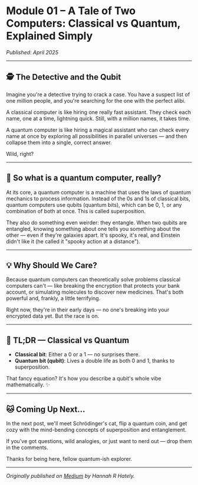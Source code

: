 # Module 01 – A Tale of Two Computers: Classical vs Quantum, Explained Simply

*Published: April 2025*

---

## 🕵️ The Detective and the Qubit

Imagine you're a detective trying to crack a case. You have a suspect list of one million people, and you're searching for the one with the perfect alibi.

A classical computer is like hiring one really fast assistant. They check each name, one at a time, lightning quick. Still, with a million names, it takes time.

A quantum computer is like hiring a magical assistant who can check every name at once by exploring all possibilities in parallel universes — and then collapse them into a single, correct answer.

Wild, right?

---

## 🧠 So what is a quantum computer, really?

At its core, a quantum computer is a machine that uses the laws of quantum mechanics to process information. Instead of the 0s and 1s of classical bits, quantum computers use qubits (quantum bits), which can be 0, 1, or any combination of both at once. This is called superposition.

They also do something even weirder: they entangle. When two qubits are entangled, knowing something about one tells you something about the other — even if they're galaxies apart. It's spooky, it's real, and Einstein didn't like it (he called it "spooky action at a distance").

---

## 💡 Why Should We Care?

Because quantum computers can theoretically solve problems classical computers can't — like breaking the encryption that protects your bank account, or simulating molecules to discover new medicines. That's both powerful and, frankly, a little terrifying.

Right now, they're in their early days — no one's breaking into your encrypted data yet. But the race is on.

---

## 🔁 TL;DR — Classical vs Quantum

- **Classical bit**: Either a 0 or a 1 — no surprises there.
- **Quantum bit (qubit)**: Lives a double life as both 0 and 1, thanks to superposition.

That fancy equation? It's how you describe a qubit's whole vibe mathematically. ✨

---

## 🐱 Coming Up Next…

In the next post, we'll meet Schrödinger's cat, flip a quantum coin, and get cozy with the mind-bending concepts of superposition and entanglement.

If you've got questions, wild analogies, or just want to nerd out — drop them in the comments.

Thanks for being here, fellow quantum-ish explorer.

---

*Originally published on [Medium](https://medium.com/@hrhately/a-tale-of-two-computers-classical-vs-quantum-explained-simply-af4ed0857064) by Hannah R Hately.*
